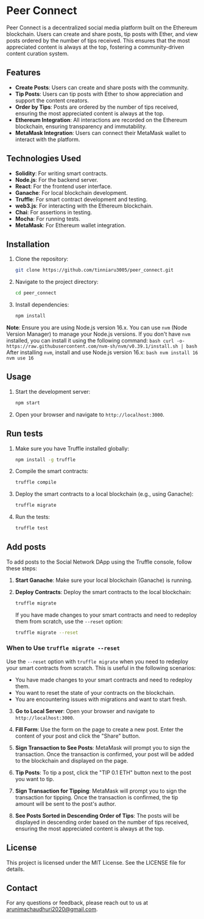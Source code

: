 # Peer Connect

Peer Connect is a decentralized social media platform built on the Ethereum blockchain. Users can create and share posts, tip posts with Ether, and view posts ordered by the number of tips received. This ensures that the most appreciated content is always at the top, fostering a community-driven content curation system.

## Features

- **Create Posts**: Users can create and share posts with the community.
- **Tip Posts**: Users can tip posts with Ether to show appreciation and support the content creators.
- **Order by Tips**: Posts are ordered by the number of tips received, ensuring the most appreciated content is always at the top.
- **Ethereum Integration**: All interactions are recorded on the Ethereum blockchain, ensuring transparency and immutability.
- **MetaMask Integration**: Users can connect their MetaMask wallet to interact with the platform.

## Technologies Used

- **Solidity**: For writing smart contracts.
- **Node.js**: For the backend server.
- **React**: For the frontend user interface.
- **Ganache**: For local blockchain development.
- **Truffle**: For smart contract development and testing.
- **web3.js**: For interacting with the Ethereum blockchain.
- **Chai**: For assertions in testing.
- **Mocha**: For running tests.
- **MetaMask**: For Ethereum wallet integration.

## Installation

1. Clone the repository:
    ```bash
    git clone https://github.com/tinniaru3005/peer_connect.git
    ```
2. Navigate to the project directory:
    ```bash
    cd peer_connect
    ```
3. Install dependencies:
    ```bash
    npm install
    ```

**Note**: Ensure you are using Node.js version 16.x. You can use `nvm` (Node Version Manager) to manage your Node.js versions. If you don't have `nvm` installed, you can install it using the following command:
    ```bash
    curl -o- https://raw.githubusercontent.com/nvm-sh/nvm/v0.39.1/install.sh | bash
    ```
    After installing `nvm`, install and use Node.js version 16.x:
    ```bash
    nvm install 16
    nvm use 16
    ```

## Usage

1. Start the development server:
    ```bash
    npm start
    ```
2. Open your browser and navigate to `http://localhost:3000`.

## Run tests

1. Make sure you have Truffle installed globally:
    ```bash
    npm install -g truffle
    ```
2. Compile the smart contracts:
    ```bash
    truffle compile
    ```
3. Deploy the smart contracts to a local blockchain (e.g., using Ganache):
    ```bash
    truffle migrate
    ```
4. Run the tests:
    ```bash
    truffle test
    ```

## Add posts

To add posts to the Social Network DApp using the Truffle console, follow these steps:

1. **Start Ganache**: Make sure your local blockchain (Ganache) is running.

2. **Deploy Contracts**: Deploy the smart contracts to the local blockchain:
    ```bash
    truffle migrate
    ```
    If you have made changes to your smart contracts and need to redeploy them from scratch, use the `--reset` option:
    ```bash
    truffle migrate --reset
    ```

### When to Use `truffle migrate --reset`

Use the `--reset` option with `truffle migrate` when you need to redeploy your smart contracts from scratch. This is useful in the following scenarios:
- You have made changes to your smart contracts and need to redeploy them.
- You want to reset the state of your contracts on the blockchain.
- You are encountering issues with migrations and want to start fresh.

3. **Go to Local Server**: Open your browser and navigate to `http://localhost:3000`.

4. **Fill Form**: Use the form on the page to create a new post. Enter the content of your post and click the "Share" button.

5. **Sign Transaction to See Posts**: MetaMask will prompt you to sign the transaction. Once the transaction is confirmed, your post will be added to the blockchain and displayed on the page.

6. **Tip Posts**: To tip a post, click the "TIP 0.1 ETH" button next to the post you want to tip.

7. **Sign Transaction for Tipping**: MetaMask will prompt you to sign the transaction for tipping. Once the transaction is confirmed, the tip amount will be sent to the post's author.

8. **See Posts Sorted in Descending Order of Tips**: The posts will be displayed in descending order based on the number of tips received, ensuring the most appreciated content is always at the top.

## License

This project is licensed under the MIT License. See the LICENSE file for details.

## Contact

For any questions or feedback, please reach out to us at arunimachaudhuri2020@gmail.com.
